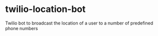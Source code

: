 # twilio-location-bot
Twilio bot to broadcast the location of a user to a number of predefined phone numbers
